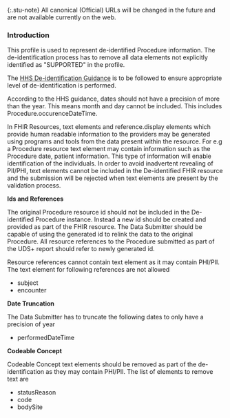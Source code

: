 {:.stu-note}
All canonical (Official) URLs will be changed in the future and are not available currently on the web.

### Introduction

This profile is used to represent de-identified Procedure information. The de-identification process has to remove all data elements not explicitly identified as "SUPPORTED" in the profile. 

The [HHS De-identification Guidance](https://www.hhs.gov/sites/default/files/ocr/privacy/hipaa/understanding/coveredentities/De-identification/hhs_deid_guidance.pdf) is to be followed to ensure appropriate level of de-identification is performed.

According to the HHS guidance, dates should not have a precision of more than the year. This means month and day cannot be included. This includes Procedure.occurenceDateTime.

In FHIR Resources, text elements and reference.display elements which provide human readable information to the providers may be generated using programs and tools from the data present within the resource. For e.g a Procedure resource text element may contain information such as the Procedure date, patient information. This type of information will enable identification of the individuals. In order to avoid inadvertent revealing of PII/PHI, text elements cannot be included in the De-identified FHIR resource and the submission will be rejected when text elements are present by the validation process.  

**Ids and References**

The original Procedure resource id should not be included in the De-identified Procedure instance. Instead a new id should be created and provided as part of the FHIR resource. The Data Submitter should be capable of using the generated id to relink the data to the original Procedure. All resource references to the Procedure submitted as part of the UDS+ report should refer to newly generated id.

Resource references cannot contain text element as it may contain PHI/PII. The text element for following references are not allowed

* subject
* encounter


**Date Truncation** 

The Data Submitter has to truncate the following dates to only have a precision of year

* performedDateTime 

**Codeable Concept**

Codeable Concept text elements should be removed as part of the de-identification as they may contain PHI/PII. The list of elements to remove text are 

* statusReason
* code
* bodySite
